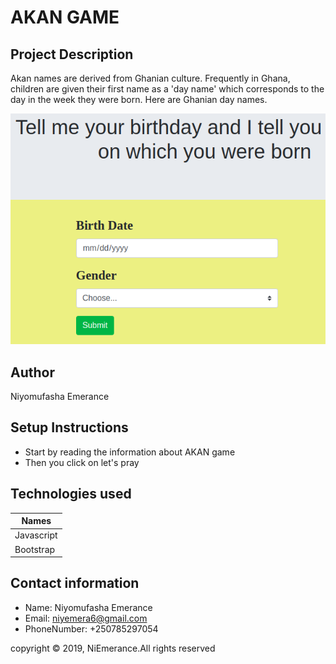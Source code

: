 # AKAN GAME

## Project Description

Akan names are derived from Ghanian culture. Frequently in Ghana, children are given their first name as a 'day name' which corresponds to the day in the week they were born. Here are Ghanian day names.

<img src="images/readme.png">

## Author

Niyomufasha Emerance

## Setup Instructions

- Start by reading the information about AKAN game
- Then you click on let's pray

## Technologies used

|   Names              |
|----------------------|
|Javascript            |
|Bootstrap             |

## Contact information

- Name: Niyomufasha Emerance
- Email: niyemera6@gmail.com
- PhoneNumber: +250785297054


copyright &copy; 2019, NiEmerance.All rights reserved